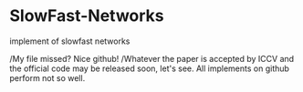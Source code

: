 # SlowFast-Networks
implement of slowfast networks

/My file missed? Nice github!
/Whatever the paper is accepted by ICCV and the official code may be released soon, let's see.
All implements on github perform not so well.
